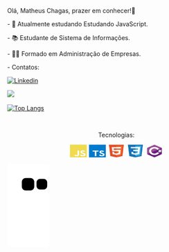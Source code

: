 
<p> Olá, Matheus Chagas, prazer em conhecer!🤝</p>
<p>- 📅 Atualmente estudando Estudando JavaScript.</p>
<p>- 📚 Estudante de Sistema de Informações.</p>
<p>- 👨‍🎓 Formado em Administração de Empresas.</p>
<p>- Contatos:</p>

[![Linkedin](https://img.shields.io/badge/LinkedIn-0077B5?style=for-the-badge&logo=linkedin&logoColor=white)](https://www.linkedin.com/in/matheus-chagas-a58201216/)





<div >
  <a href="https://github.com/MatheusChagas123">
  <img height="180em" src="https://github-readme-stats.vercel.app/api?username=matheuschagas123&show_icons=true&theme=chartreuse-dark&include_all_commits=true&count_private=true"/>
 </div> 
 

 [![Top Langs](https://github-readme-stats.vercel.app/api/top-langs/?username=MatheusChagas123&layout=compact)](https://github.com/anuraghazra/github-readme-stats)

   
  <div align="center" style="display: inline_block"><br>
  <p> Tecnologias: </p>
  <img align="center" alt="Rafa-Js" height="30" width="40" src="https://raw.githubusercontent.com/devicons/devicon/master/icons/javascript/javascript-plain.svg">
  <img align="center" alt="Rafa-Ts" height="30" width="40" src="https://raw.githubusercontent.com/devicons/devicon/master/icons/typescript/typescript-plain.svg">
    <img align="center" alt="Rafa-HTML" height="30" width="40" src="https://raw.githubusercontent.com/devicons/devicon/master/icons/html5/html5-original.svg">
   <img align="center" alt="Rafa-CSS" height="30" width="40" src="https://raw.githubusercontent.com/devicons/devicon/master/icons/css3/css3-original.svg">
   <img align="center" alt="Rafa-Csharp" height="30" width="40" src="https://raw.githubusercontent.com/devicons/devicon/master/icons/csharp/csharp-original.svg">
 
</div>
  
   ![Snake animation](https://github.com/MatheusChagas123/MatheusChagas123/blob/output/github-contribution-grid-snake.svg)
  
